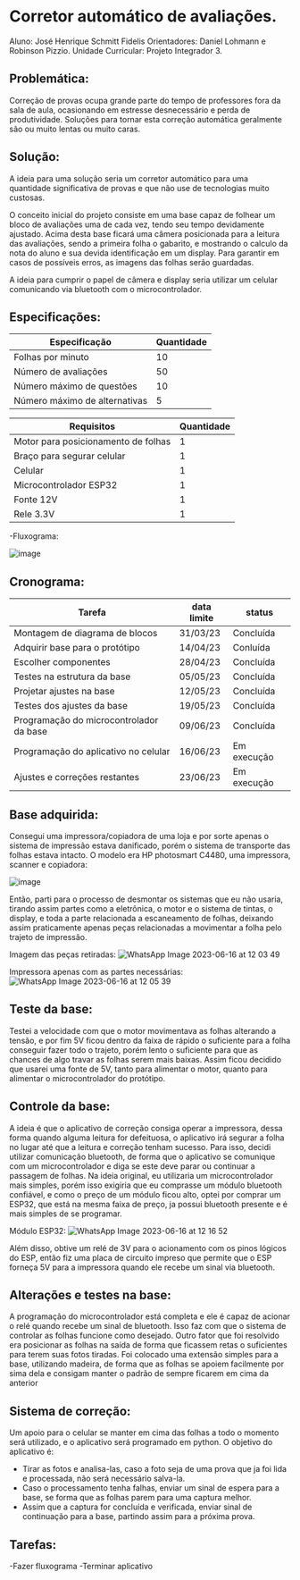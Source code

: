 # Corretor automático de avaliações.
Aluno: José Henrique Schmitt Fidelis
Orientadores: Daniel Lohmann e Robinson Pizzio.
Unidade Curricular: Projeto Integrador 3.


## Problemática:

Correção de provas ocupa grande parte do tempo de professores fora da sala de aula, ocasionando em estresse desnecessário e perda de produtividade. Soluções para tornar esta correção automática geralmente são ou muito lentas ou muito caras.

## Solução:

A ideia para uma solução seria um corretor automático para uma quantidade significativa de provas e que não use de tecnologias muito custosas. 

O conceito inicial do projeto consiste em uma base capaz de folhear um bloco de avaliações uma de cada vez, tendo seu tempo devidamente ajustado. Acima desta base ficará uma câmera posicionada para a leitura das avaliações, sendo a primeira folha o gabarito, e mostrando o calculo da nota do aluno e sua devida identificação em um display. Para garantir em casos de possíveis erros, as imagens das folhas serão guardadas.

A ideia para cumprir o papel de câmera e display seria utilizar um celular comunicando via bluetooth com o microcontrolador.

## Especificações:



|Especificação| Quantidade |
| ------ | ------ |
| Folhas por minuto | 10 |
| Número de avaliações | 50 |
| Número máximo de questões | 10 |
| Número máximo de alternativas | 5 |

|Requisitos | Quantidade |
| ------ | ------ |
| Motor para posicionamento de folhas  | 1 |
| Braço para segurar celular  | 1 |
| Celular | 1 |
| Microcontrolador ESP32| 1 |
| Fonte 12V | 1 |
| Rele 3.3V | 1 |


-Fluxograma:

![image](https://user-images.githubusercontent.com/53865438/229185109-7d6e3861-be5d-499c-980a-882d6897b697.png)



## Cronograma:

|Tarefa | data limite | status |
| ------ | ------ | ------ |
| Montagem de diagrama de blocos  | 31/03/23 | Concluída |
| Adquirir base para o protótipo | 14/04/23 | Conluída |
| Escolher componentes | 28/04/23 | Concluída |
| Testes na estrutura da base | 05/05/23 | Concluída |
| Projetar ajustes na base | 12/05/23 | Concluída |
| Testes dos ajustes da base | 19/05/23 | Concluída |
| Programação do microcontrolador da base | 09/06/23 | Concluída |
| Programação do aplicativo no celular | 16/06/23 | Em execução |
| Ajustes e correções restantes | 23/06/23 | Em execução |

## Base adquirida:

Consegui uma impressora/copiadora de uma loja e por sorte apenas o sistema de impressão estava danificado, porém o sistema de transporte das folhas estava intacto.
O modelo era HP photosmart C4480, uma impressora, scanner e copiadora:

![image](https://github.com/Zex1011/Pi3-Fidelis-2023_1/assets/53865438/ec78a227-f2af-4f1b-a249-14afeeb9a592)

Então, parti para o processo de desmontar os sistemas que eu não usaria, tirando assim partes como a eletrônica, o motor e o sistema de tintas, o display, e toda a parte relacionada a escaneamento de folhas, deixando assim praticamente apenas peças relacionadas a movimentar a folha pelo trajeto de impressão.

Imagem das peças retiradas:
![WhatsApp Image 2023-06-16 at 12 03 49](https://github.com/Zex1011/Pi3-Fidelis-2023_1/assets/53865438/efac297b-f3e5-4a64-9b57-9a9f957746b7)

Impressora apenas com as partes necessárias:
![WhatsApp Image 2023-06-16 at 12 05 39](https://github.com/Zex1011/Pi3-Fidelis-2023_1/assets/53865438/0bc5d6dc-fcc8-4df2-8bcd-29fce7920337)

## Teste da base:
Testei a velocidade com que o motor movimentava as folhas alterando a tensão, e por fim 5V ficou dentro da faixa de rápido o suficiente para a folha conseguir fazer todo o trajeto, porém lento o suficiente para que as chances de algo travar as folhas serem mais baixas. Assim ficou decidido que usarei uma fonte de 5V, tanto para alimentar o motor, quanto para alimentar o microcontrolador do protótipo.

## Controle da base:

A ideia é que o aplicativo de correção consiga operar a impressora, dessa forma quando alguma leitura for defeituosa, o aplicativo irá segurar a folha no lugar até que a leitura e correção tenham sucesso.
Para isso, decidi utilizar comunicação bluetooth, de forma que o aplicativo se comunique com um microcontrolador e diga se este deve parar ou continuar a passagem de folhas. Na ideia original, eu utilizaria um microcontrolador mais simples, porém isso exigiria que eu comprasse um módulo bluetooth confiável, e como o preço de um módulo ficou alto, optei por comprar um ESP32, que está na mesma faixa de preço, ja possui bluetooth presente e é mais simples de se programar.

Módulo ESP32: 
![WhatsApp Image 2023-06-16 at 12 16 52](https://github.com/Zex1011/Pi3-Fidelis-2023_1/assets/53865438/d34b65b4-fad9-4bb7-a2a4-982a3c982e13)

Além disso, obtive um relé de 3V para o acionamento com os pinos lógicos do ESP, então fiz uma placa de circuito impreso que permite que o ESP forneça 5V para a impressora quando ele recebe um sinal via bluetooth.

## Alterações e testes na base:

A programação do microcontrolador está completa e ele é capaz de acionar o relé quando recebe um sinal de bluetooth. Isso faz com que o sistema de controlar as folhas funcione como desejado.
Outro fator que foi resolvido era posicionar as folhas na saída de forma que ficassem retas o suficientes para terem suas fotos tiradas. Foi colocado uma extensão simples para a base, utilizando madeira, de forma que as folhas se apoiem facilmente por sima dela e consigam manter o padrão de sempre ficarem em cima da anterior

## Sistema de correção:

Um apoio para o celular se manter em cima das folhas a todo o momento será utilizado, e o aplicativo será programado em python.
O objetivo do aplicativo é:
- Tirar as fotos e analisa-las, caso a foto seja de uma prova que ja foi lida e processada, não será necessário salva-la.
- Caso o processamento tenha falhas, enviar um sinal de espera para a base, se forma que as folhas parem para uma captura melhor.
- Assim que a captura for concluída e verificada, enviar sinal de continuação para a base, partindo assim para a próxima prova.


## Tarefas:

-Fazer fluxograma
-Terminar aplicativo


